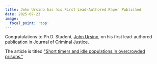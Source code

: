 ```yaml
---
title: John Ursino has his First Lead-Authored Paper Published
date: 2025-07-23
image:
  focal_point: 'top'
---
```


Congratulations to Ph.D. Student, [John Ursino](https://arcorrectionslab.org/author/john-ursino/), on his first lead-authored publication in Journal of Criminal Justice.

<!--more-->

The article is titled ["Short timers and idle populations in overcrowded prisons."](https://arcorrectionslab.org/publication/gonzales_cho_2024/)
